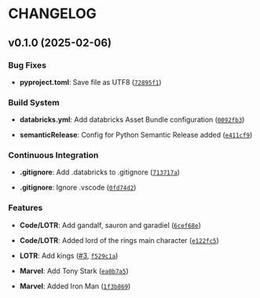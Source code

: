 # CHANGELOG


## v0.1.0 (2025-02-06)

### Bug Fixes

- **pyproject.toml**: Save file as UTF8
  ([`72895f1`](https://github.com/Codo155/databricks_deployment_demo/commit/72895f1b06575ee8069c4dce7564e7e184b24c3e))

### Build System

- **databricks.yml**: Add databricks Asset Bundle configuration
  ([`0092fb3`](https://github.com/Codo155/databricks_deployment_demo/commit/0092fb3805ff59c9571cfe8fa2ad338a69af78ad))

- **semanticRelease**: Config for Python Semantic Release added
  ([`e411cf9`](https://github.com/Codo155/databricks_deployment_demo/commit/e411cf9c14e4c05dfe0b0468da1fe8dc36df9199))

### Continuous Integration

- **.gitignore**: Add .databricks to .gitignore
  ([`713717a`](https://github.com/Codo155/databricks_deployment_demo/commit/713717add696fe16764c0556e02f1421a56d02f5))

- **.gitignore**: Ignore .vscode
  ([`0fd74d2`](https://github.com/Codo155/databricks_deployment_demo/commit/0fd74d2fc7a9ec93eca8602ee88030cb186fd329))

### Features

- **Code/LOTR**: Add gandalf, sauron and garadiel
  ([`6cef68e`](https://github.com/Codo155/databricks_deployment_demo/commit/6cef68e875691046fc0f4ff59c1b8c198dc24c66))

- **Code/LOTR**: Added lord of the rings main character
  ([`e122fc5`](https://github.com/Codo155/databricks_deployment_demo/commit/e122fc5bf0aea48ad766714f489193d0fb77b9bf))

- **LOTR**: Add kings ([#3](https://github.com/Codo155/databricks_deployment_demo/pull/3),
  [`f529c1a`](https://github.com/Codo155/databricks_deployment_demo/commit/f529c1afbf048121221c805f52103f1fc30ba4ad))

- **Marvel**: Add Tony Stark
  ([`ea0b7a5`](https://github.com/Codo155/databricks_deployment_demo/commit/ea0b7a51a8a508e77481a3811dad7e35c5b05a97))

- **Marvel**: Added Iron Man
  ([`1f3b869`](https://github.com/Codo155/databricks_deployment_demo/commit/1f3b869a1aee818de119b5fcaec3c281513d0fb8))
